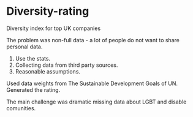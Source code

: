 # Diversity-rating
Diversity index for top UK companies


The problem was non-full data - a lot of people do not want to share personal data.
1. Use the stats.
2. Collecting data from third party sources.
3. Reasonable assumptions.

Used data weights from The Sustainable Development Goals of UN.
Generated the rating.

The main challenge was dramatic missing data about LGBT and disable comunities.

